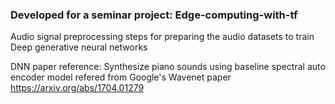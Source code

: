 ### Developed for a seminar project: Edge-computing-with-tf

Audio signal preprocessing steps for preparing the audio datasets to train Deep generative neural networks

DNN paper reference:
Synthesize piano sounds using baseline spectral auto encoder model refered from Google's Wavenet paper https://arxiv.org/abs/1704.01279
